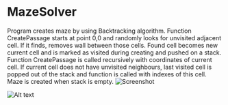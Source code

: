 # MazeSolver

Program creates maze by using Backtracking algorithm. Function CreatePassage starts at point 0,0 and
randomly looks for unvisited adjacent cell. If it finds, removes wall between those cells. Found cell becomes new current cell and
is marked as visited during creating and pushed on a stack. Function CreatePassage is called recursively with coordinates of current cell.
If current cell does not have unvisited neighbours, last visited cell is popped out of the stack and function is called with indexes 
of this cell. Maze is created when stack is empty.
![Screenshot](MazeSolver/Screenshots/Created.png)

![Alt text](http://full/path/to/img.jpg "Optional title")



